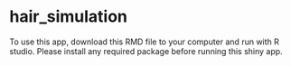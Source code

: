 # hair_simulation
To use this app, download this RMD file to your computer and run with R studio. Please install any required package before running this shiny app.
